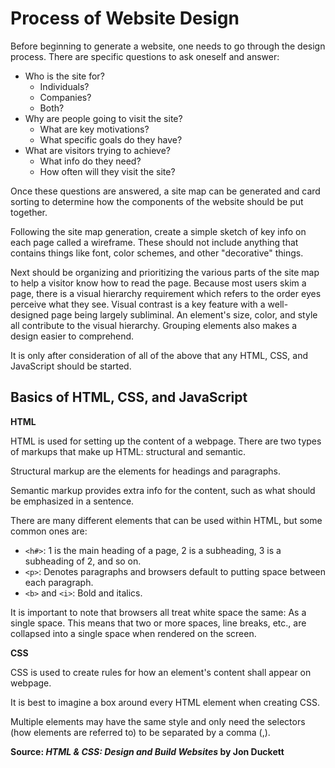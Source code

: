 # Process of Website Design

Before beginning to generate a website, one needs to go through the design process.  There are specific questions to ask oneself and answer:
- Who is the site for?  
  - Individuals?
  - Companies?
  - Both?
- Why are people going to visit the site?  
  - What are key motivations?  
  - What specific goals do they have?
- What are visitors trying to achieve?  
  - What info do they need?  
  - How often will they visit the site?

Once these questions are answered, a site map can be generated and card sorting to determine how the components of the website should be put together.

Following the site map generation, create a simple sketch of key info on each page called a wireframe.  These should not include anything that contains things like font, color schemes, and other "decorative" things.

Next should be organizing and prioritizing the various parts of the site map to help a visitor know how to read the page.  Because most users skim a page, there is a visual hierarchy requirement which refers to the order eyes perceive what they see.  Visual contrast is a key feature with a well-designed page being largely subliminal.  An element's size, color, and style all contribute to the visual hierarchy.  Grouping elements also makes a design easier to comprehend.

It is only after consideration of all of the above that any HTML, CSS, and JavaScript should be started.

## Basics of HTML, CSS, and JavaScript

**HTML**

HTML is used for setting up the content of a webpage.  There are two types of markups that make up HTML: structural and semantic.

Structural markup are the elements for headings and paragraphs.

Semantic markup provides extra info for the content, such as what should be emphasized in a sentence.

There are many different elements that can be used within HTML, but some common ones are:
* `<h#>`: 1 is the main heading of a page, 2 is a subheading, 3 is a subheading of 2, and so on.
* `<p>`: Denotes paragraphs and browsers default to putting space between each paragraph.
* `<b>` and `<i>`: Bold and italics.

It is important to note that browsers all treat white space the same: As a single space.  This means that two or more spaces, line breaks, etc., are collapsed into a single space when rendered on the screen.

**CSS**

CSS is used to create rules for how an element's content shall appear on webpage.

It is best to imagine a box around every HTML element when creating CSS.

Multiple elements may have the same style and only need the selectors (how elements are referred to) to be separated by a comma (,).


**Source: *HTML & CSS: Design and Build Websites* by Jon Duckett**